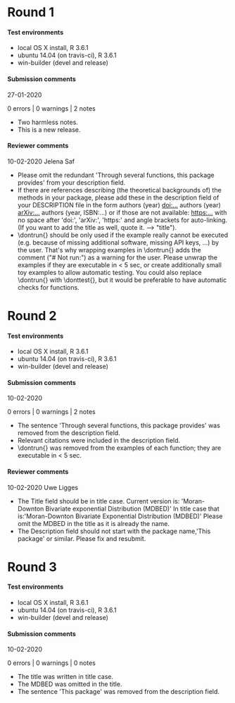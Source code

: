 # Round 1

#### Test environments
* local OS X install, R 3.6.1
* ubuntu 14.04 (on travis-ci), R 3.6.1
* win-builder (devel and release)

#### Submission comments 
27-01-2020

0 errors | 0 warnings | 2 notes

* Two harmless notes.
* This is a new release.

#### Reviewer comments

10-02-2020 Jelena Saf

* Please omit the redundant 'Through several functions, this package
provides' from your description field.
* If there are references describing (the theoretical backgrounds of) the
methods in your package, please add these in the description field of
your DESCRIPTION file in the form
authors (year) <doi:...>
authors (year) <arXiv:...>
authors (year, ISBN:...)
or if those are not available: <https:...>
with no space after 'doi:', 'arXiv:', 'https:' and angle brackets for
auto-linking.
(If you want to add the title as well, quote it. --> "title").
* \dontrun{} should be only used if the example really cannot be executed
(e.g. because of missing additional software, missing API keys, ...) by
the user. That's why wrapping examples in \dontrun{} adds the comment
("# Not run:") as a warning for the user.
Please unwrap the examples if they are executable in < 5 sec, or create
additionally small toy examples to allow automatic testing.
You could also replace \dontrun{} with \donttest{}, but it would be
preferable to have automatic checks for functions.

# Round 2

#### Test environments
* local OS X install, R 3.6.1
* ubuntu 14.04 (on travis-ci), R 3.6.1
* win-builder (devel and release)

#### Submission comments 

10-02-2020

0 errors | 0 warnings | 2 notes

* The sentence 'Through several functions, this package provides' was removed from the description field.
* Relevant citations were included in the description field.
* \dontrun{} was removed from the examples of each function; they are executable in < 5 sec.


#### Reviewer comments

10-02-2020 Uwe Ligges

*  The Title field should be in title case. Current version is:
   'Moran-Downton Bivariate exponential Distribution (MDBED)'
   In title case that is:'Moran-Downton Bivariate Exponential Distribution (MDBED)'
   Please omit the MDBED in the title as it is already the name.
*  The Description field should not start with the package name,'This package' or similar.
    Please fix and resubmit.

# Round 3
#### Test environments
* local OS X install, R 3.6.1
* ubuntu 14.04 (on travis-ci), R 3.6.1
* win-builder (devel and release)

#### Submission comments 

10-02-2020

0 errors | 0 warnings | 0 notes

* The title was written in title case.
* The MDBED was omitted in the title.
* The sentence 'This package' was removed from the description field.

